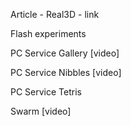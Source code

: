 Article - Real3D - link

Flash experiments

PC Service Gallery [video]

PC Service Nibbles [video]

PC Service Tetris

Swarm [video]

